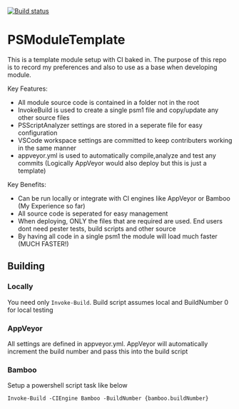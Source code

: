 [![Build status](https://ci.appveyor.com/api/projects/status/pj3imihqu1rxqr03?svg=true)](https://ci.appveyor.com/project/mrhockeymonkey/psmoduletemplate)

# PSModuleTemplate

This is a template module setup with CI baked in. The purpose of this repo is to record my preferences and also to use
as a base when developing module. 

Key Features:
* All module source code is contained in a folder not in the root
* InvokeBuild is used to create a single psm1 file and copy/update any other source files
* PSScriptAnalyzer settings are stored in a seperate file for easy configuration
* VSCode workspace settings are committed to keep contributers working in the same manner
* appveyor.yml is used to automatically compile,analyze and test any commits (Logically AppVeyor would also deploy but this is just a template)

Key Benefits:
* Can be run locally or integrate with CI engines like AppVeyor or Bamboo (My Experience so far)
* All source code is seperated for easy management
* When deploying, ONLY the files that are required are used. End users dont need pester tests, build scripts and other source
* By having all code in a single psm1 the module will load much faster (MUCH FASTER!)

## Building 

### Locally 
You need only ```Invoke-Build```. Build script assumes local and BuildNumber 0 for local testing

### AppVeyor
All settings are defined in appveyor.yml. AppVeyor will automatically increment the build number and pass this into the build script

### Bamboo
Setup a powershell script task like below
```
Invoke-Build -CIEngine Bamboo -BuildNumber {bamboo.buildNumber}
```